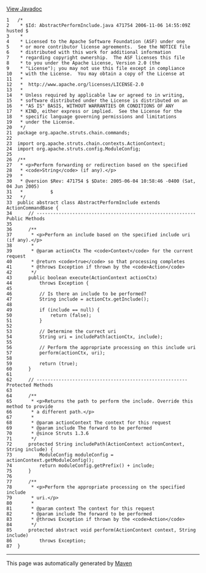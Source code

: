 [View Javadoc](../../../../../../apidocs/org/apache/struts/chain/commands/AbstractPerformInclude.html.md)


    1   /*
    2    * $Id: AbstractPerformInclude.java 471754 2006-11-06 14:55:09Z husted $
    3    *
    4    * Licensed to the Apache Software Foundation (ASF) under one
    5    * or more contributor license agreements.  See the NOTICE file
    6    * distributed with this work for additional information
    7    * regarding copyright ownership.  The ASF licenses this file
    8    * to you under the Apache License, Version 2.0 (the
    9    * "License"); you may not use this file except in compliance
    10   * with the License.  You may obtain a copy of the License at
    11   *
    12   *  http://www.apache.org/licenses/LICENSE-2.0
    13   *
    14   * Unless required by applicable law or agreed to in writing,
    15   * software distributed under the License is distributed on an
    16   * "AS IS" BASIS, WITHOUT WARRANTIES OR CONDITIONS OF ANY
    17   * KIND, either express or implied.  See the License for the
    18   * specific language governing permissions and limitations
    19   * under the License.
    20   */
    21  package org.apache.struts.chain.commands;
    22  
    23  import org.apache.struts.chain.contexts.ActionContext;
    24  import org.apache.struts.config.ModuleConfig;
    25  
    26  /**
    27   * <p>Perform forwarding or redirection based on the specified
    28   * <code>String</code> (if any).</p>
    29   *
    30   * @version $Rev: 471754 $ $Date: 2005-06-04 10:58:46 -0400 (Sat, 04 Jun 2005)
    31   *          $
    32   */
    33  public abstract class AbstractPerformInclude extends ActionCommandBase {
    34      // ---------------------------------------------------------- Public Methods
    35  
    36      /**
    37       * <p>Perform an include based on the specified include uri (if any).</p>
    38       *
    39       * @param actionCtx The <code>Context</code> for the current request
    40       * @return <code>true</code> so that processing completes
    41       * @throws Exception if thrown by the <code>Action</code>
    42       */
    43      public boolean execute(ActionContext actionCtx)
    44          throws Exception {
    45  
    46          // Is there an include to be performed?
    47          String include = actionCtx.getInclude();
    48  
    49          if (include == null) {
    50              return (false);
    51          }
    52  
    53          // Determine the currect uri
    54          String uri = includePath(actionCtx, include);
    55  
    56          // Perform the appropriate processing on this include uri
    57          perform(actionCtx, uri);
    58  
    59          return (true);
    60      }
    61  
    62      // ------------------------------------------------------- Protected Methods
    63  
    64      /**
    65       * <p>Returns the path to perform the include. Override this method to provide
    66       * a different path.</p>
    67       *
    68       * @param actionContext The context for this request
    69       * @param include The forward to be performed
    70       * @since Struts 1.3.6
    71       */
    72      protected String includePath(ActionContext actionContext, String include) {
    73          ModuleConfig moduleConfig = actionContext.getModuleConfig();
    74          return moduleConfig.getPrefix() + include;
    75      }
    76  
    77      /**
    78       * <p>Perform the appropriate processing on the specified include
    79       * uri.</p>
    80       *
    81       * @param context The context for this request
    82       * @param include The forward to be performed
    83       * @throws Exception if thrown by the <code>Action</code>
    84       */
    85      protected abstract void perform(ActionContext context, String include)
    86          throws Exception;
    87  }

------------------------------------------------------------------------

This page was automatically generated by [Maven](http://maven.apache.org/)
